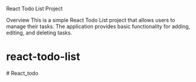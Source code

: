 React Todo List Project

Overview
This is a simple React Todo List project that allows users to manage their tasks. The application provides basic functionality for adding, editing, and deleting tasks.

# react-todo-list
#   R e a c t _ t o d o  
 